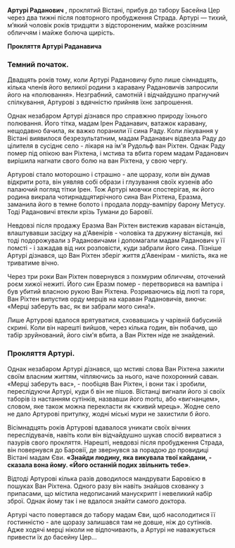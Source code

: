 **Артурі Раданович** , проклятий Вістані, прибув до табору Басейна Цер через два тижні після повторного пробудження Страда. 
Артурі — тихий, м’який чоловік років тридцяти з відстороненим, майже розсіяним обличчям і майже болюча щирість.

**Прокляття Артурі Раданавича**
### Темний початок.
Двадцять років тому, коли Артурі Радановичу було лише сімнадцять, кілька членів його великої родини з каравану Радановичів запросили його на «полювання». Незграбний, самотній і відчайдушно прагнучий спілкування, Артурові з вдячністю прийняв їхнє запрошення.

Однак незабаром Артурі дізнався про справжню природу їхнього полювання. Його тітка,  мадам  Ірен Раданавич, ватажок каравану, нещодавно бачила, як важко поранили її сина Раду. Коли лікування у Вістані виявилося безрезультатним,  мадам  Раданавич відвезла Раду до цілителя в сусіднє село - лікаря на ім'я Рудольф ван Ріхтен. Однак Раду помер під опікою ван Ріхтена, і мстива та вбита горем  мадам  Раданович вирішила нагнати свого болю на ван Ріхтена, у свою чергу.

Артурові стало моторошно і страшно - але щоразу, коли він думав відкрити рота, він уявляв собі образи і глузування своїх кузенів або палаючий погляд тітки Ірен. Тож Артурі мовчки спостерігав, як його родина викрала чотирнадцятирічного сина Ван Ріхтена, Еразма, заманила його в темне болото і продала лорду-вампіру барону Метусу. Тоді Радановичі втекли крізь Тумани до Баровії.

Невдовзі після продажу Еразма Ван Ріхтен вистежив караван вістанців, влаштувавши засідку на д'Авенірів - чоловіка та дружину вістанців, які тоді подорожували з Радановичами і допомагали  мадам  Раданович у її помсті - і зажадав від них розповісти, куди забрали його сина. Пізніше Артурі дізнався, що Ван Ріхтен зберіг життя д'Авенірам - милість, яка не триватиме вічно.

Через три роки Ван Ріхтен повернувся з похмурим обличчям, оточений роєм хижої нежиті. Його син Еразм помер - перетворився на вампіра і був убитий власною рукою Ван Ріхтена. Розриваючись від люті та горя, Ван Ріхтен випустив орду мерців на караван Радановичів, виючи: «Мерці заберуть вас, як ви забрали мого сина!».

Лише Артурові вдалося врятуватися, сховавшись у чарівній бабусиній скрині. Коли він нарешті вийшов, через кілька годин, він побачив, що табір зруйнований, його сім'я вбита, а Ван Ріхтен ніде не знайдений.

### Прокляття Артурі.
Однак незабаром Артурі дізнався, що мстиві слова Ван Ріхтена зажили своїм власним життям, чіпляючись за нього, наче похоронний саван. «Мерці заберуть вас», - пообіцяв Ван Ріхтен, і вони так і зробили, переслідуючи Артурі, куди б він не пішов. Вістанці вигнали його зі своїх таборів із настанням сутінків, назвавши його mortu, або «вигнанцем», словом, яке також можна перекласти як «живий мрець». Жодне село не дало Артурові притулку, жодні міські мури не захистили б його.

Вісімнадцять років Артурові вдавалося уникати своїх вічних переслідувачів, навіть коли він відчайдушно шукав спосіб вирватися з пазурів свого прокляття. Нарешті, невдовзі після пробудження Страда, він повернувся до Баровії, де звернувся за порадою до провидиці Вістані  мадам Єви. **«Знайди людину, яка викувала твої кайдани, - сказала вона йому. «Його останній подих звільнить тебе»**.

Відтоді Артурові кілька разів доводилося мандрувати Баровією в пошуках Ван Ріхтена. Одного разу він навіть знайшов схованку з припасами, що містила недописаний манускрипт і невеликий набір зброї. Однак йому так і не вдалося знайти самого доктора.

Артурі часто повертався до табору  мадам  Єви, щоб насолодитися її гостинністю - але щоразу залишався там не довше, ніж до сутінків. Адже ходячі мерці ніколи не відпочивають, а Артурі не наважується привести їх до басейну Цер...